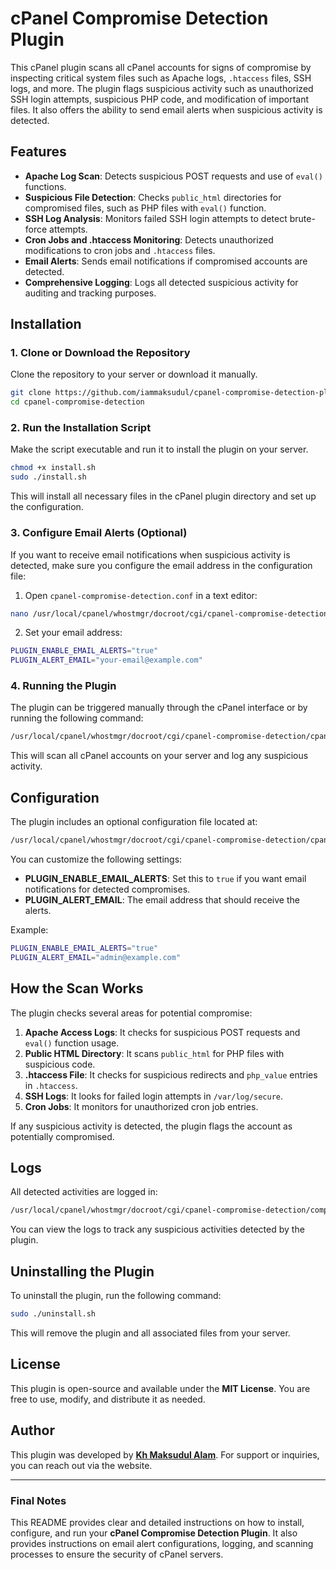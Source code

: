 

# cPanel Compromise Detection Plugin

This cPanel plugin scans all cPanel accounts for signs of compromise by inspecting critical system files such as Apache logs, `.htaccess` files, SSH logs, and more. The plugin flags suspicious activity such as unauthorized SSH login attempts, suspicious PHP code, and modification of important files. It also offers the ability to send email alerts when suspicious activity is detected.

## Features

- **Apache Log Scan**: Detects suspicious POST requests and use of `eval()` functions.
- **Suspicious File Detection**: Checks `public_html` directories for compromised files, such as PHP files with `eval()` function.
- **SSH Log Analysis**: Monitors failed SSH login attempts to detect brute-force attempts.
- **Cron Jobs and .htaccess Monitoring**: Detects unauthorized modifications to cron jobs and `.htaccess` files.
- **Email Alerts**: Sends email notifications if compromised accounts are detected.
- **Comprehensive Logging**: Logs all detected suspicious activity for auditing and tracking purposes.

## Installation

### 1. Clone or Download the Repository

Clone the repository to your server or download it manually.

```bash
git clone https://github.com/iammaksudul/cpanel-compromise-detection-plugin.git
cd cpanel-compromise-detection
```

### 2. Run the Installation Script

Make the script executable and run it to install the plugin on your server.

```bash
chmod +x install.sh
sudo ./install.sh
```

This will install all necessary files in the cPanel plugin directory and set up the configuration.

### 3. Configure Email Alerts (Optional)

If you want to receive email notifications when suspicious activity is detected, make sure you configure the email address in the configuration file:

1. Open `cpanel-compromise-detection.conf` in a text editor:

```bash
nano /usr/local/cpanel/whostmgr/docroot/cgi/cpanel-compromise-detection/cpanel-compromise-detection.conf
```

2. Set your email address:

```bash
PLUGIN_ENABLE_EMAIL_ALERTS="true"
PLUGIN_ALERT_EMAIL="your-email@example.com"
```

### 4. Running the Plugin

The plugin can be triggered manually through the cPanel interface or by running the following command:

```bash
/usr/local/cpanel/whostmgr/docroot/cgi/cpanel-compromise-detection/cpanel-compromise-detection.sh
```

This will scan all cPanel accounts on your server and log any suspicious activity.

## Configuration

The plugin includes an optional configuration file located at:

```bash
/usr/local/cpanel/whostmgr/docroot/cgi/cpanel-compromise-detection/cpanel-compromise-detection.conf
```

You can customize the following settings:

- **PLUGIN_ENABLE_EMAIL_ALERTS**: Set this to `true` if you want email notifications for detected compromises.
- **PLUGIN_ALERT_EMAIL**: The email address that should receive the alerts.

Example:

```bash
PLUGIN_ENABLE_EMAIL_ALERTS="true"
PLUGIN_ALERT_EMAIL="admin@example.com"
```

## How the Scan Works

The plugin checks several areas for potential compromise:

1. **Apache Access Logs**: It checks for suspicious POST requests and `eval()` function usage.
2. **Public HTML Directory**: It scans `public_html` for PHP files with suspicious code.
3. **.htaccess File**: It checks for suspicious redirects and `php_value` entries in `.htaccess`.
4. **SSH Logs**: It looks for failed login attempts in `/var/log/secure`.
5. **Cron Jobs**: It monitors for unauthorized cron job entries.

If any suspicious activity is detected, the plugin flags the account as potentially compromised.

## Logs

All detected activities are logged in:

```bash
/usr/local/cpanel/whostmgr/docroot/cgi/cpanel-compromise-detection/compromise_detection.log
```

You can view the logs to track any suspicious activities detected by the plugin.

## Uninstalling the Plugin

To uninstall the plugin, run the following command:

```bash
sudo ./uninstall.sh
```

This will remove the plugin and all associated files from your server.

## License

This plugin is open-source and available under the **MIT License**. You are free to use, modify, and distribute it as needed.

## Author

This plugin was developed by **[Kh Maksudul Alam](https://www.maksudulalam.com/)**. For support or inquiries, you can reach out via the website.

---

### Final Notes

This README provides clear and detailed instructions on how to install, configure, and run your **cPanel Compromise Detection Plugin**. It also provides instructions on email alert configurations, logging, and scanning processes to ensure the security of cPanel servers.
